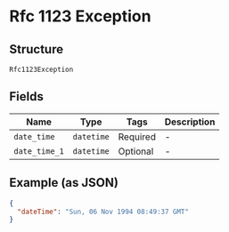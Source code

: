 
# Rfc 1123 Exception

## Structure

`Rfc1123Exception`

## Fields

| Name | Type | Tags | Description |
|  --- | --- | --- | --- |
| `date_time` | `datetime` | Required | - |
| `date_time_1` | `datetime` | Optional | - |

## Example (as JSON)

```json
{
  "dateTime": "Sun, 06 Nov 1994 08:49:37 GMT"
}
```

